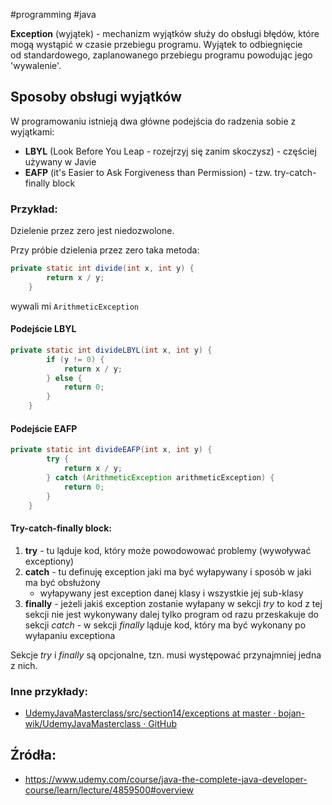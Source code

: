 #programming #java 

**Exception** (wyjątek) - mechanizm wyjątków służy do obsługi błędów, które mogą wystąpić w czasie przebiegu programu. Wyjątek to odbiegnięcie od standardowego, zaplanowanego przebiegu programu powodując jego 'wywalenie'.

## Sposoby obsługi wyjątków

W programowaniu istnieją dwa główne podejścia do radzenia sobie z wyjątkami:
- **LBYL** (Look Before You Leap - rozejrzyj się zanim skoczysz) - częściej używany w Javie
- **EAFP** (it's Easier to Ask Forgiveness than Permission) - tzw. try-catch-finally block

### Przykład: 
Dzielenie przez zero jest niedozwolone.

Przy próbie dzielenia przez zero taka metoda:
```java
private static int divide(int x, int y) {
        return x / y;
    }
```
wywali mi ``ArithmeticException``

#### Podejście LBYL
```java
private static int divideLBYL(int x, int y) {
        if (y != 0) {
            return x / y;
        } else {
            return 0;
        }
    }
```

#### Podejście EAFP
```java
private static int divideEAFP(int x, int y) {
        try {
            return x / y;
        } catch (ArithmeticException arithmeticException) {
            return 0;
        }
    }
```

#### Try-catch-finally block:
1. **try** - tu ląduje kod, który może powodowować problemy (wywoływać exceptiony) 
2. **catch** - tu definuję exception jaki ma być wyłapywany i sposób w jaki ma być obsłużony
	- wyłapywany jest exception danej klasy i wszystkie jej sub-klasy
1. **finally** - jeżeli jakiś exception zostanie wyłapany w sekcji *try* to kod z tej sekcji nie jest wykonywany dalej tylko program od razu przeskakuje do sekcji *catch* - w sekcji *finally* ląduje kod, który ma być wykonany po wyłapaniu exceptiona

Sekcje *try* i *finally* są opcjonalne, tzn. musi występować przynajmniej jedna z nich.

### Inne przykłady: 
- [UdemyJavaMasterclass/src/section14/exceptions at master · bojan-wik/UdemyJavaMasterclass · GitHub](https://github.com/bojan-wik/UdemyJavaMasterclass/tree/master/src/section14/exceptions)

## Źródła:
- https://www.udemy.com/course/java-the-complete-java-developer-course/learn/lecture/4859500#overview